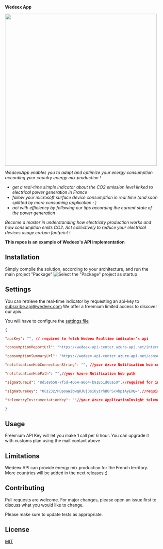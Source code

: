 
 **Wedeex App**
 
<img src="https://i.imgur.com/k5QfAmn.png" width="500px" />

*WedeexApp enables you to adapt and optimize your energy consumption according your country energy mix production !*
 - *get a real-time simple indicator about the CO2 emission level linked
   to electrical power generation in France*
  - *follow your microsoft
   surface device consumption in real time (and soon splitted by more consuming application : )*
- *act with efficiency by following our tips according the current state of the power generation*

*Become a master in understanding how electricity production works and how consumption emits CO2.
Act collectively to reduce your electrical devices usage carbon footprint !*

**This repos is an example of Wedeex's API implementation**


## Installation

Simply compile the solution, according to your architecture, and run the main project "Package"
![Select the "Package" project as startup](https://i.imgur.com/fb0MBDu.png)

## Settings
You can retrieve the real-time indicator by requesting an api-key to subscribe.api@wedeex.com
We offer a freemium limited access to discover our apis .

You will have to configure the [settings file](CSN.Common/Configuration/Configuration.json)
```json
{

"apiKey": "", // required to fetch Wedeex Realtime indicator's api

"consumptionReportUrl": "https://wedeex-api-center.azure-api.net/internal/consumption/report",

"consumptionSummaryUrl": "https://wedeex-api-center.azure-api.net/consumption/summary",

"notificationHubConnectionString": "", //your Azure Notification hub connection string

"notificationHubPath": "",//your Azure Notification hub path

"signatureId": "8d5e9b58-7f5d-4064-a664-b91851d06a50",//required for integrity checks

"signatureKey": "06z23z/PDpoaWibwqRJUj3siOyzrhBOP5x4bp1AyEXQ=",//required for integrity checks

"telemetryInstrumentationKey": ""//your Azure ApplicationInsight telemetry key

}
```
## Usage
Freemium API Key will let you make 1 call per 6 hour.
You can upgrade it with customs plan using the mail contact above

## Limitations

Wedeex API can provide energy mix production for the French territory. 
More countries will be added in the next releases ;) 

## Contributing
Pull requests are welcome. For major changes, please open an issue first to discuss what you would like to change.

Please make sure to update tests as appropriate.

## License
[MIT](https://choosealicense.com/licenses/mit/)
